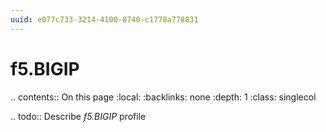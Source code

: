 ```yaml
---
uuid: e077c733-3214-4100-8740-c1778a778831
---
```



# f5.BIGIP

.. contents:: On this page
    :local:
    :backlinks: none
    :depth: 1
    :class: singlecol

.. todo::
    Describe *f5.BIGIP* profile

